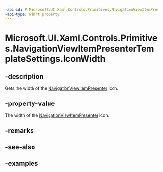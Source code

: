 ```yaml
---
-api-id: P:Microsoft.UI.Xaml.Controls.Primitives.NavigationViewItemPresenterTemplateSettings.IconWidth
-api-type: winrt property
---
```


# Microsoft.UI.Xaml.Controls.Primitives.NavigationViewItemPresenterTemplateSettings.IconWidth

<!--
public double IconWidth { get; }
-->

## -description

Gets the width of the [NavigationViewItemPresenter](navigationviewitempresenter.md) icon.

## -property-value

The width of the [NavigationViewItemPresenter](navigationviewitempresenter.md) icon.

## -remarks

## -see-also

## -examples
